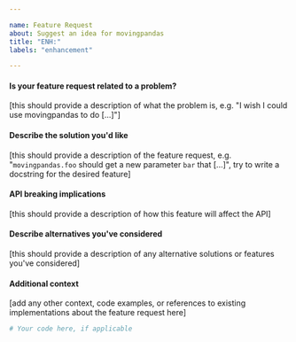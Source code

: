 ```yaml
---

name: Feature Request
about: Suggest an idea for movingpandas
title: "ENH:"
labels: "enhancement"

---
```


#### Is your feature request related to a problem?

[this should provide a description of what the problem is, e.g. "I wish I could use movingpandas to do [...]"]

#### Describe the solution you'd like

[this should provide a description of the feature request, e.g. "`movingpandas.foo` should get a new parameter `bar` that [...]", try to write a docstring for the desired feature]

#### API breaking implications

[this should provide a description of how this feature will affect the API]

#### Describe alternatives you've considered

[this should provide a description of any alternative solutions or features you've considered]

#### Additional context

[add any other context, code examples, or references to existing implementations about the feature request here]

```python
# Your code here, if applicable

```
